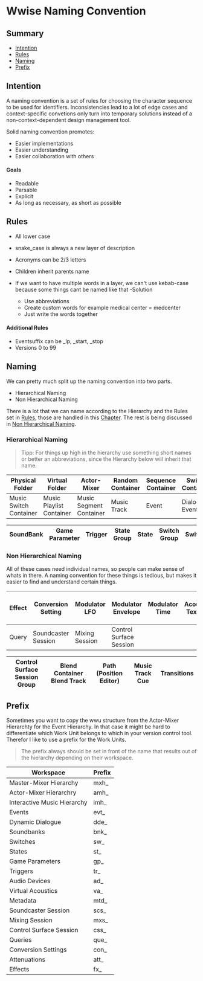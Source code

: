 # Wwise Naming Convention

## Summary 
- [Intention](#intention)
- [Rules](#rules)
- [Naming](#naming)
- [Prefix](#prefix)



## Intention <a name="intention"></a>
A naming convention is a set of rules for choosing the character sequence to be used for identifiers. Inconsistencies lead to a lot of edge cases and context-specific convetions only turn into temporary solutions instead of a non-context-dependent design management tool.

Solid naming convention promotes:
- Easier implementations
- Easier understanding
- Easier collaboration with others

#### Goals
- Readable
- Parsable
- Explicit
- As long as necessary, as short as possible



## Rules <a name="rules"></a>
- All lower case
- snake_case is always a new layer of description
- Acronyms can be 2/3 letters
- Children inherit parents name

- If we want to have multiple words in a  layer, we can't use kebab-case because some things cant be named like that 
-Solution
  * Use abbreviations
  * Create custom words for example medical center = medcenter
  * Just write the words together 


#### Additional Rules 
- Eventsuffix can be _lp, _start, _stop
- Versions 0 to 99



## Naming <a name="naming"></a>
We can pretty much split up the naming convention into two parts. 
- Hierarchical Naming
- Non Hierarchical Naming

There is a lot that we can name according to the Hierarchy and the Rules set in [Rules](#rules), those are handled in this [Chapter](#hierarchicalNaming).
The rest is being discussed in [Non Hierarchical Naming](#nonHierarchicalNaming).

### Hierarchical Naming <a name="hierarchicalNaming"></a>

> Tipp: For things up high in the hierarchy use something short names or better an abbreviations, since the Hierarchy below will inherit that name. 

|Physical Folder|Virtual Folder|Actor-Mixer|Random Container|Sequence Container|Switch Container|Blend Container|Sound SFX|Sound Voice|
|--------------|-----------|----------------|------------------|----------------|---------------|---------|-----------|-|
|Music Switch Container|Music Playlist Container|Music Segment Container|Music Track|Event|Dialogue Event|Sound SFX Source|Sound Voice Source|


|SoundBank|Game Parameter|Trigger|State Group|State|Switch Group|Switch|Attenuation|
|---------|--------------|-------|-----------|-----|------------|------|-----------|

### Non Hierarchical Naming
All of these cases need individual names, so people can make sense of whats in there. A naming convention for these things is tedious, but makes it easier to find and understand certain things. 

|Effect|Conversion Setting|Modulator LFO|Modulator Envelope|Modulator Time|Acoustic Texture| Wwise System Output Settings|
|------|------------------|-------------|------------------|--------------|----------------|-----------------------------|
|Query |Soundcaster Session|Mixing Session|Control Surface Session|

|Control Surface Session Group|Blend Container Blend Track |Path (Position Editor)|Music Track Cue|Transitions|
|-----------------------------|----------------------------|----------------------|---------------|-----------|






## Prefix <a name="prefix"></a>
Sometimes you want to copy the wwu structure from the Actor-Mixer Hierarchty for the Event Hierarchy. In that case it might be hard to differentiate which Work Unit belongs to which in your version control tool. Therefor I like to use a prefix for the Work Units. 

>The prefix always should be set in front of the name that results out of the hierarchy depending on their workspace.

| Workspace | Prefix |
| --------- | ------ | 
| Master-Mixer Hierarchy | mxh_ |
| Actor-Mixer Hierarchry | amh_ |
| Interactive Music Hierarchy | imh_ |
| Events | evt_ |
| Dynamic Dialogue | dde_ |
| Soundbanks | bnk_ | 
| Switches | sw_ |
| States | st_ |
| Game Parameters | gp_ |
| Triggers | tr_ | 
| Audio Devices | ad_ | 
| Virtual Acoustics | va_ | 
| Metadata | mtd_ |
| Soundcaster Session | scs_ |
| Mixing Session | mxs_ |
| Control Surface Session | css_ |
| Queries | que_ | 
| Conversion Settings | con_ |
| Attenuations | att_ | 
| Effects | fx_ |

